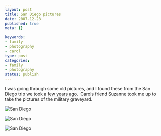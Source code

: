 ```yaml
--- 
layout: post
title: San Diego pictures
date: 2007-12-28
published: true
meta: {}

keywords: 
- family
- photography
- carol
type: post
categories: 
- family
- photography
status: publish
---
```



I was going through some old pictures, and I found these from the San Diego trip we took a [few years ago](/blog/2007/03/03/carol-holds-jasmine-2/).  Carols friend Suzanne took me up to take the pictures of the military graveyard.  

  

![San Diego](http://media.eick.us/2011/05/2134238056_aa25202b11.jpg)


![San Diego](http://media.eick.us/2011/05/2134241226_55ed051454.jpg)

![San Diego](http://media.eick.us/2011/05/2134236106_03eaffc04a.jpg)


